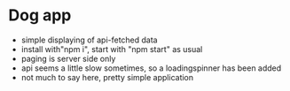 
# Dog app 
- simple displaying of api-fetched data
- install with"npm i", start with "npm start" as usual
- paging is server side only
- api seems a little slow sometimes, so a loadingspinner has been added
- not much to say here, pretty simple application
